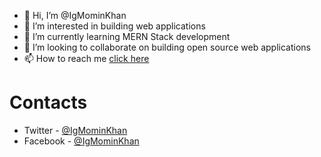 - 👋 Hi, I’m @IgMominKhan
- 👀 I’m interested in building web applications
- 🌱 I’m currently learning MERN Stack development
- 💞️ I’m looking to collaborate on building open source web applications
- 📫 How to reach me [click here](#Contacts)

# Contacts
- Twitter - [@IgMominKhan](https://twitter.com/Ig_Momin_Khan)
- Facebook - [@IgMominKhan](https://www.facebook.com/profile.php?id=100028163183392)
